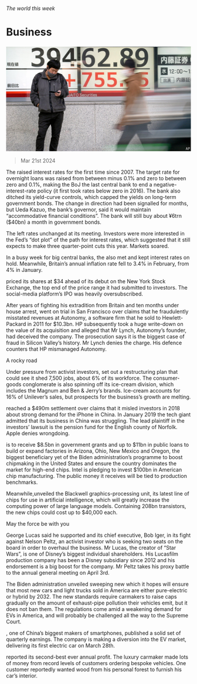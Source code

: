 ###### The world this week

# Business 

#####  

![image](images/20240323_WWP501.jpg) 

> Mar 21st 2024 

The  raised interest rates for the first time since 2007. The target rate for overnight loans was raised from between minus 0.1% and zero to between zero and 0.1%, making the BoJ the last central bank to end a negative- interest-rate policy (it first took rates below zero in 2016). The bank also ditched its yield-curve controls, which capped the yields on long-term government bonds. The change in direction had been signalled for months, but Ueda Kazuo, the bank’s governor, said it would maintain “accommodative financial conditions”. The bank will still buy about ¥6trn ($40bn) a month in government bonds. 

The  left rates unchanged at its meeting. Investors were more interested in the Fed’s “dot plot” of the path for interest rates, which suggested that it still expects to make three quarter-point cuts this year. Markets soared. 

In a busy week for big central banks, the  also met and kept interest rates on hold. Meanwhile, Britain’s annual inflation rate fell to 3.4% in February, from 4% in January. 

 priced its shares at $34 ahead of its debut on the New York Stock Exchange, the top end of the price range it had submitted to investors. The social-media platform’s IPO was heavily oversubscribed. 

After years of fighting his extradition from Britain and ten months under house arrest,  went on trial in San Francisco over claims that he fraudulently misstated revenues at Autonomy, a software firm that he sold to Hewlett-Packard in 2011 for $10.3bn. HP subsequently took a huge write-down on the value of its acquisition and alleged that Mr Lynch, Autonomy’s founder, had deceived the company. The prosecution says it is the biggest case of fraud in Silicon Valley’s history. Mr Lynch denies the charge. His defence counters that HP mismanaged Autonomy.

A rocky road

Under pressure from activist investors,  set out a restructuring plan that could see it shed 7,500 jobs, about 6% of its workforce. The consumer-goods conglomerate is also spinning off its ice-cream division, which includes the Magnum and Ben &amp; Jerry’s brands. Ice-cream accounts for 16% of Unilever’s sales, but prospects for the business’s growth are melting. 

 reached a $490m settlement over claims that it misled investors in 2018 about strong demand for the iPhone in China. In January 2019 the tech giant admitted that its business in China was struggling. The lead plaintiff in the investors’ lawsuit is the pension fund for the English county of Norfolk. Apple denies wrongdoing. 

 is to receive $8.5bn in government grants and up to $11bn in public loans to build or expand factories in Arizona, Ohio, New Mexico and Oregon, the biggest beneficiary yet of the Biden administration’s programme to boost chipmaking in the United States and ensure the country dominates the market for high-end chips. Intel is pledging to invest $100bn in American chip manufacturing. The public money it receives will be tied to production benchmarks. 

Meanwhile,unveiled the Blackwell graphics-processing unit, its latest line of chips for use in artificial intelligence, which will greatly increase the computing power of large language models. Containing 208bn transistors, the new chips could cost up to $40,000 each. 

May the force be with you

George Lucas said he supported  and its chief executive, Bob Iger, in its fight against Nelson Peltz, an activist investor who is seeking two seats on the board in order to overhaul the business. Mr Lucas, the creator of “Star Wars”, is one of Disney’s biggest individual shareholders. His Lucasfilm production company has been a Disney subsidiary since 2012 and his endorsement is a big boost for the company. Mr Peltz takes his proxy battle to the annual general meeting on April 3rd. 

The Biden administration unveiled sweeping new  which it hopes will ensure that most new cars and light trucks sold in America are either pure-electric or hybrid by 2032. The new standards require carmakers to raise caps gradually on the amount of exhaust-pipe pollution their vehicles emit, but it does not ban them. The regulations come amid a weakening demand for EVs in America, and will probably be challenged all the way to the Supreme Court. 

, one of China’s biggest makers of smartphones, published a solid set of quarterly earnings. The company is making a diversion into the EV market, delivering its first electric car on March 28th.

 reported its second-best ever annual profit. The luxury carmaker made lots of money from record levels of customers ordering bespoke vehicles. One customer reportedly wanted wood from his personal forest to furnish his car’s interior. 

